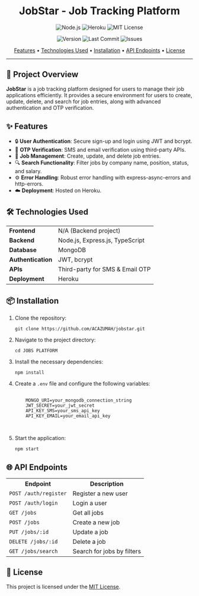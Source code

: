 <h1 align="center">JobStar - Job Tracking Platform</h1>

<p align="center">
  <img src="https://img.shields.io/badge/Made%20with-Node.js-green?style=for-the-badge" alt="Node.js">
  <img src="https://img.shields.io/badge/Deployed%20on-Heroku-purple?style=for-the-badge" alt="Heroku">
  <img src="https://img.shields.io/github/license/ACAZUMAH/JobStar?style=for-the-badge" alt="MIT License">
</p>

<p align="center"> 
  <img src="https://img.shields.io/github/v/release/ACAZUMAH/JobStar?style=flat-square" alt="Version">
  <img src="https://img.shields.io/github/last-commit/ACAZUMAH/JobStar?style=flat-square" alt="Last Commit">
  <img src="https://img.shields.io/github/issues/ACAZUMAH/JobStar?style=flat-square" alt="Issues">
</p>

<p align="center">
  <a href="#features">Features</a> •
  <a href="#technologies-used">Technologies Used</a> •
  <a href="#installation">Installation</a> •
  <a href="#api-endpoints">API Endpoints</a> •
  <a href="#license">License</a>
</p>

<hr>

<h2>🚀 Project Overview</h2>
<p><strong>JobStar</strong> is a job tracking platform designed for users to manage their job applications efficiently. It provides a secure environment for users to create, update, delete, and search for job entries, along with advanced authentication and OTP verification.</p>

<h2 id="features">✨ Features</h2>
<ul>
  <li>🔒 <strong>User Authentication</strong>: Secure sign-up and login using JWT and bcrypt.</li>
  <li>📲 <strong>OTP Verification</strong>: SMS and email verification using third-party APIs.</li>
  <li>📝 <strong>Job Management</strong>: Create, update, and delete job entries.</li>
  <li>🔍 <strong>Search Functionality</strong>: Filter jobs by company name, position, status, and salary.</li>
  <li>⚙️ <strong>Error Handling</strong>: Robust error handling with express-async-errors and http-errors.</li>
  <li>☁️ <strong>Deployment</strong>: Hosted on Heroku.</li>
</ul>

<h2 id="technologies-used">🛠️ Technologies Used</h2>
<table>
  <tr>
    <td><strong>Frontend</strong></td>
    <td>N/A (Backend project)</td>
  </tr>
  <tr>
    <td><strong>Backend</strong></td>
    <td>Node.js, Express.js, TypeScript</td>
  </tr>
  <tr>
    <td><strong>Database</strong></td>
    <td>MongoDB</td>
  </tr>
  <tr>
    <td><strong>Authentication</strong></td>
    <td>JWT, bcrypt</td>
  </tr>
  <tr>
    <td><strong>APIs</strong></td>
    <td>Third-party for SMS & Email OTP</td>
  </tr>
  <tr>
    <td><strong>Deployment</strong></td>
    <td>Heroku</td>
  </tr>
</table>

<h2 id="installation">📦 Installation</h2>
<ol>
  <li>Clone the repository:
    <pre><code>git clone https://github.com/ACAZUMAH/jobstar.git</code></pre>
  </li>
  <li>Navigate to the project directory:
    <pre><code>cd JOBS PLATFORM</code></pre>
  </li>
  <li>Install the necessary dependencies:
    <pre><code>npm install</code></pre>
  </li>
  <li>Create a <code>.env</code> file and configure the following variables:
    <pre>
    <code>
    MONGO_URI=your_mongodb_connection_string
    JWT_SECRET=your_jwt_secret
    API_KEY_SMS=your_sms_api_key
    API_KEY_EMAIL=your_email_api_key
    </code>
    </pre>
  </li>
  <li>Start the application:
    <pre><code>npm start</code></pre>
  </li>
</ol>

<h2 id="api-endpoints">🌐 API Endpoints</h2>
<table>
  <tr>
    <th>Endpoint</th>
    <th>Description</th>
  </tr>
  <tr>
    <td><code>POST /auth/register</code></td>
    <td>Register a new user</td>
  </tr>
  <tr>
    <td><code>POST /auth/login</code></td>
    <td>Login a user</td>
  </tr>
  <tr>
    <td><code>GET /jobs</code></td>
    <td>Get all jobs</td>
  </tr>
  <tr>
    <td><code>POST /jobs</code></td>
    <td>Create a new job</td>
  </tr>
  <tr>
    <td><code>PUT /jobs/:id</code></td>
    <td>Update a job</td>
  </tr>
  <tr>
    <td><code>DELETE /jobs/:id</code></td>
    <td>Delete a job</td>
  </tr>
  <tr>
    <td><code>GET /jobs/search</code></td>
    <td>Search for jobs by filters</td>
  </tr>
</table>

<h2 id="license">📝 License</h2>
<p>This project is licensed under the <a href="https://opensource.org/licenses/MIT">MIT License</a>.</p>
